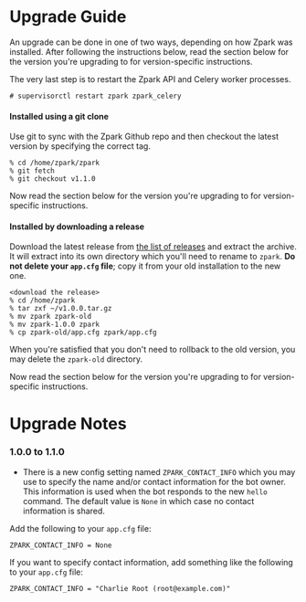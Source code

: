 # Upgrade Guide

An upgrade can be done in one of two ways, depending on how Zpark was
installed. After following the instructions below, read the section below
for the version you're upgrading to for version-specific instructions.

The very last step is to restart the Zpark API and Celery worker processes.

```
# supervisorctl restart zpark zpark_celery
```

#### Installed using a git clone

Use git to sync with the Zpark Github repo and then checkout the latest
version by specifying the correct tag.

```
% cd /home/zpark/zpark
% git fetch
% git checkout v1.1.0
```

Now read the section below for the version you're upgrading to for version-
specific instructions.

#### Installed by downloading a release

Download the latest release from
[the list of releases](https://github.com/knightjoel/zpark/releases)
and extract the archive. It will extract into its own directory which you'll
need to rename to `zpark`. **Do not delete your `app.cfg` file**; copy it
from your old installation to the new one.

```
<download the release>
% cd /home/zpark
% tar zxf ~/v1.0.0.tar.gz
% mv zpark zpark-old
% mv zpark-1.0.0 zpark
% cp zpark-old/app.cfg zpark/app.cfg
```

When you're satisfied that you don't need to rollback to the old version,
you may delete the `zpark-old` directory.

Now read the section below for the version you're upgrading to for version-
specific instructions.

# Upgrade Notes

### 1.0.0 to 1.1.0

- There is a new config setting named `ZPARK_CONTACT_INFO` which you may use
  to specify the name and/or contact information for the bot owner. This
  information is used when the bot responds to the new `hello` command.
  The default value is `None` in which case no contact information is shared.

Add the following to your `app.cfg` file:

```
ZPARK_CONTACT_INFO = None
```

If you want to specify contact information, add something like the following
to your `app.cfg` file:

```
ZPARK_CONTACT_INFO = "Charlie Root (root@example.com)"
```

